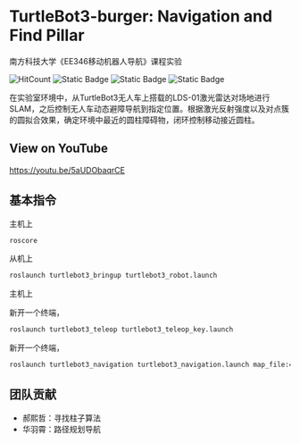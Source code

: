 # TurtleBot3-burger: Navigation and Find Pillar

南方科技大学《EE346移动机器人导航》课程实验

![HitCount](https://img.shields.io/endpoint?url=https%3A%2F%2Fhits.dwyl.com%2FHuaYuXiao%2Ftb3-Navigation-and-Find-Pillar.json%3Fcolor%3Dpink)
![Static Badge](https://img.shields.io/badge/ROS-melodic-22314E?logo=ros)
![Static Badge](https://img.shields.io/badge/Ubuntu-20.04-E95420?logo=ubuntu)
![Static Badge](https://img.shields.io/badge/Python-3.9.13-3776AB?logo=python)

在实验室环境中，从TurtleBot3无人车上搭载的LDS-01激光雷达对场地进行SLAM，之后控制无人车动态避障导航到指定位置。根据激光反射强度以及对点簇的圆拟合效果，确定环境中最近的圆柱障碍物，闭环控制移动接近圆柱。

## View on YouTube

https://youtu.be/5aUDObaqrCE


## 基本指令

主机上

```bash
roscore
```

从机上

<!--
```bash
export ROS_MASTER_URI=http://192.168.3.142:11311
```
-->

```bash
roslaunch turtlebot3_bringup turtlebot3_robot.launch
```

主机上

<!--
```bash
export TURTLEBOT3_MODEL=burger
```
-->

新开一个终端，

```bash
roslaunch turtlebot3_teleop turtlebot3_teleop_key.launch
```

新开一个终端，

```bash
roslaunch turtlebot3_navigation turtlebot3_navigation.launch map_file:=$HOME/mmap.yaml
```


## 团队贡献

- 郝熙哲：寻找柱子算法
- 华羽霄：路径规划导航
